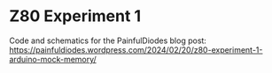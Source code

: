 # Z80 Experiment 1
Code and schematics for the PainfulDiodes blog post: https://painfuldiodes.wordpress.com/2024/02/20/z80-experiment-1-arduino-mock-memory/